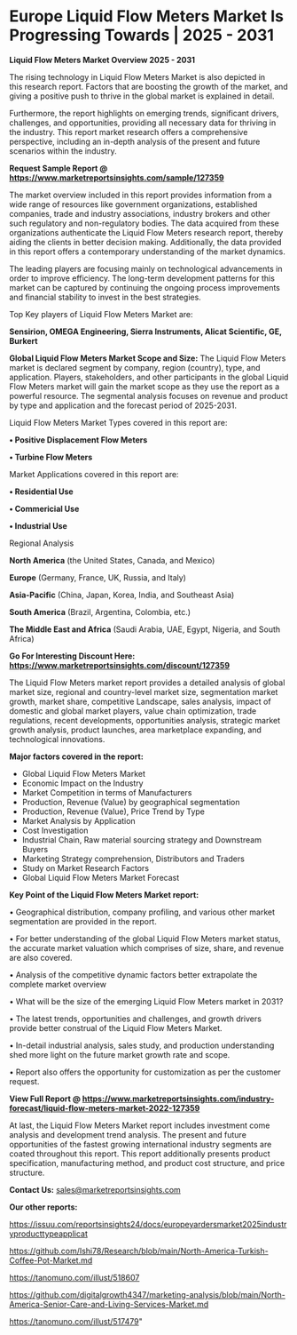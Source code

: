 # Europe Liquid Flow Meters Market Is Progressing Towards | 2025 - 2031

<Strong> Liquid Flow Meters Market Overview 2025 - 2031</strong>

The rising technology in Liquid Flow Meters Market is also depicted in this research report. Factors that are boosting the growth of the market, and giving a positive push to thrive in the global market is explained in detail.

Furthermore, the report highlights on emerging trends, significant drivers, challenges, and opportunities, providing all necessary data for thriving in the industry. This report market research offers a comprehensive perspective, including an in-depth analysis of the present and future scenarios within the industry.

<strong>Request Sample Report @ <a href=https://www.marketreportsinsights.com/sample/127359>https://www.marketreportsinsights.com/sample/127359</a></strong>

The market overview included in this report provides information from a wide range of resources like government organizations, established companies, trade and industry associations, industry brokers and other such regulatory and non-regulatory bodies. The data acquired from these organizations authenticate the Liquid Flow Meters research report, thereby aiding the clients in better decision making. Additionally, the data provided in this report offers a contemporary understanding of the market dynamics.

The leading players are focusing mainly on technological advancements in order to improve efficiency. The long-term development patterns for this market can be captured by continuing the ongoing process improvements and financial stability to invest in the best strategies.

Top Key players of Liquid Flow Meters Market are:

<strong>Sensirion, OMEGA Engineering, Sierra Instruments, Alicat Scientific, GE, Burkert</strong>

<strong><b>Global Liquid Flow Meters Market Scope and Size:</b></strong>
The Liquid Flow Meters market is declared segment by company, region (country), type, and application. Players, stakeholders, and other participants in the global Liquid Flow Meters market will gain the market scope as they use the report as a powerful resource. The segmental analysis focuses on revenue and product by type and application and the forecast period of 2025-2031.

Liquid Flow Meters Market Types covered in this report are:

<strong>• Positive Displacement Flow Meters

• Turbine Flow Meters</strong>

Market Applications covered in this report are:

<strong>• Residential Use

• Commericial Use

• Industrial Use</strong> 

Regional Analysis

<strong>North America</strong> (the United States, Canada, and Mexico)

<strong>Europe</strong> (Germany, France, UK, Russia, and Italy)

<strong>Asia-Pacific</strong> (China, Japan, Korea, India, and Southeast Asia)

<strong>South America</strong> (Brazil, Argentina, Colombia, etc.)

<strong>The Middle East and Africa</strong> (Saudi Arabia, UAE, Egypt, Nigeria, and South Africa)

<strong>Go For Interesting Discount Here: <a href=https://www.marketreportsinsights.com/discount/127359>https://www.marketreportsinsights.com/discount/127359</a></strong>

The Liquid Flow Meters market report provides a detailed analysis of global market size, regional and country-level market size, segmentation market growth, market share, competitive Landscape, sales analysis, impact of domestic and global market players, value chain optimization, trade regulations, recent developments, opportunities analysis, strategic market growth analysis, product launches, area marketplace expanding, and technological innovations.

<strong><b>Major factors covered in the report:</b></strong>
<ul>
  <li>Global Liquid Flow Meters Market </li>
  <li>Economic Impact on the Industry</li>
  <li>Market Competition in terms of Manufacturers</li>
  <li>Production, Revenue (Value) by geographical segmentation</li>
  <li>Production, Revenue (Value), Price Trend by Type</li>
  <li>Market Analysis by Application</li>
  <li>Cost Investigation</li>
  <li>Industrial Chain, Raw material sourcing strategy and Downstream Buyers</li>
  <li>Marketing Strategy comprehension, Distributors and Traders</li>
  <li>Study on Market Research Factors</li>
  <li>Global Liquid Flow Meters Market Forecast</li>
</ul>

<strong><b>Key Point of the Liquid Flow Meters Market report:</b></strong>

• Geographical distribution, company profiling, and various other market segmentation are provided in the report.

• For better understanding of the global Liquid Flow Meters market status, the accurate market valuation which comprises of size, share, and revenue are also covered.

• Analysis of the competitive dynamic factors better extrapolate the complete market overview

• What will be the size of the emerging Liquid Flow Meters market in 2031?

• The latest trends, opportunities and challenges, and growth drivers provide better construal of the Liquid Flow Meters Market.

• In-detail industrial analysis, sales study, and production understanding shed more light on the future market growth rate and scope.

• Report also offers the opportunity for customization as per the customer request.

<strong><b>View Full Report @ <a href=https://www.marketreportsinsights.com/industry-forecast/liquid-flow-meters-market-2022-127359>https://www.marketreportsinsights.com/industry-forecast/liquid-flow-meters-market-2022-127359</a></b></strong>


At last, the Liquid Flow Meters Market report includes investment come analysis and development trend analysis. The present and future opportunities of the fastest growing international industry segments are coated throughout this report. This report additionally presents product specification, manufacturing method, and product cost structure, and price structure.

<strong>Contact Us:</strong>
sales@marketreportsinsights.com

<strong>Our other reports:</strong>

<a href=https://issuu.com/reportsinsights24/docs/europeyardersmarket2025industryproducttypeapplicat>https://issuu.com/reportsinsights24/docs/europeyardersmarket2025industryproducttypeapplicat</a>

<a href=https://github.com/Ishi78/Research/blob/main/North-America-Turkish-Coffee-Pot-Market.md>https://github.com/Ishi78/Research/blob/main/North-America-Turkish-Coffee-Pot-Market.md</a>

<a href=https://tanomuno.com/illust/518607>https://tanomuno.com/illust/518607</a>

<a href=https://github.com/digitalgrowth4347/marketing-analysis/blob/main/North-America-Senior-Care-and-Living-Services-Market.md>https://github.com/digitalgrowth4347/marketing-analysis/blob/main/North-America-Senior-Care-and-Living-Services-Market.md</a>

<a href=https://tanomuno.com/illust/517479>https://tanomuno.com/illust/517479</a>"
